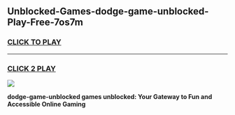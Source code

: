 
## Unblocked-Games-dodge-game-unblocked-Play-Free-7os7m
<h3>
<a href="https://premium76.site?title=dodge-game-unblocked&ref=23A">CLICK TO PLAY</a></h3>
<hr>

<h3>
<a href="https://premium76.site?title=dodge-game-unblocked&ref=23A">CLICK 2 PLAY</a>
  
</h3>

<a href="https://premium76.site?title=dodge-game-unblocked&ref=23A"><img src="https://clearcache.store/games.png"></a>


**dodge-game-unblocked games unblocked: Your Gateway to Fun and Accessible Online Gaming**
